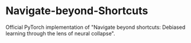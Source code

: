 # Navigate-beyond-Shortcuts
Official PyTorch implementation of "Navigate beyond shortcuts: Debiased learning through the lens of neural collapse".
